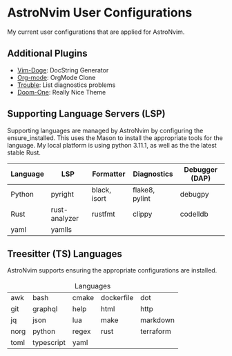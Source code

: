 # AstroNvim User Configurations

My current user configurations that are applied for AstroNvim.

## Additional Plugins

- [Vim-Doge](https://github.sas.com/kkoomen/vim-doge): DocString Generator
- [Org-mode](https://github.com/nvim-orgmode/orgmode): OrgMode Clone
- [Trouble](https://github.com/folke/trouble.nvim): List diagnostics problems
- [Doom-One](https://github.com/NTBBloodbath/doom-one.nvim): Really Nice Theme



## Supporting Language Servers (LSP)

Supporting languages are managed by AstroNvim by configuring the ensure_installed.  This uses the Mason to install the appropriate tools
for the language.  My local platform is using python 3.11.1, as well as the the latest stable Rust.

| Language | LSP           | Formatter     | Diagnostics    | Debugger (DAP)|
|--------- | ------------- | ------------- | -------------- | --------------|
| Python   | pyright       | black, isort  | flake8, pylint | debugpy       |
| Rust     | rust-analyzer | rustfmt       | clippy         | codelldb      |
| yaml     | yamlls        |               |                |               |

## Treesitter (TS) Languages

AstroNvim supports ensuring the appropriate configurations are installed.

<table>
<thead>
  <tr>
    <td colspan="5" style="text-align: center;" >Languages</td>
  </tr>
</thead>
<tbody>
  <tr><td>awk</td><td>bash</td><td>cmake</td><td>dockerfile</td><td>dot</td></tr>
  <tr><td>git</td><td>graphql</td><td>help</td><td>html</td><td>http</td></tr>
  <tr><td>jq</td><td>json</td><td>lua</td><td>make</td><td>markdown</td></tr>
  <tr><td>norg</td><td>python</td><td>regex</td><td>rust</td><td>terraform</td></tr>
  <tr><td>toml</td><td>typescript</td><td>yaml</td><td></td><td></td></tr>
</tbody>
</table>

